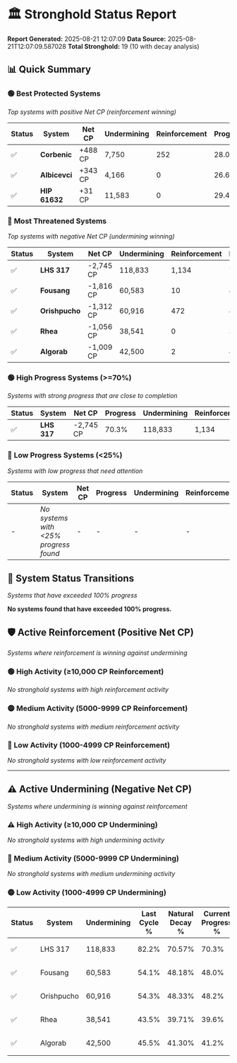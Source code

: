 # 🏛️ Stronghold Status Report

**Report Generated:** 2025-08-21 12:07:09
**Data Source:** 2025-08-21T12:07:09.587028
**Total Stronghold:** 19 (10 with decay analysis)

## 📊 Quick Summary

### 🟢 **Best Protected Systems**
*Top systems with positive Net CP (reinforcement winning)*

| Status | System | Net CP | Undermining | Reinforcement | Progress |
|--------|--------|--------|-------------|---------------|----------|
| ✅ | **Corbenic** | +488 CP | 7,750 | 252 | 28.0% |
| ✅ | **Albicevci** | +343 CP | 4,166 | 0 | 26.6% |
| ✅ | **HIP 61632** | +31 CP | 11,583 | 0 | 29.4% |

### 🔴 **Most Threatened Systems**
*Top systems with negative Net CP (undermining winning)*

| Status | System | Net CP | Undermining | Reinforcement | Progress |
|--------|--------|--------|-------------|---------------|----------|
| ✅ | **LHS 317** | -2,745 CP | 118,833 | 1,134 | 70.3% |
| ✅ | **Fousang** | -1,816 CP | 60,583 | 10 | 48.0% |
| ✅ | **Orishpucho** | -1,312 CP | 60,916 | 472 | 48.2% |
| ✅ | **Rhea** | -1,056 CP | 38,541 | 0 | 39.6% |
| ✅ | **Algorab** | -1,009 CP | 42,500 | 2 | 41.2% |

### 🟢 **High Progress Systems (>=70%)**
*Systems with strong progress that are close to completion*

| Status | System | Net CP | Progress | Undermining | Reinforcement |
|--------|--------|--------|----------|-------------|---------------|
| ✅ | **LHS 317** | -2,745 CP | 70.3% | 118,833 | 1,134 |

### 🔴 **Low Progress Systems (<25%)**
*Systems with low progress that need attention*

| Status | System | Net CP | Progress | Undermining | Reinforcement |
|--------|--------|--------|----------|-------------|---------------|
| - | *No systems with <25% progress found* | - | - | - | - |
## 🔄 System Status Transitions
*Systems that have exceeded 100% progress*

**No systems found that have exceeded 100% progress.**

## 🛡️ Active Reinforcement (Positive Net CP)
*Systems where reinforcement is winning against undermining*

### 🟢 High Activity (≥10,000 CP Reinforcement)

*No stronghold systems with high reinforcement activity*

### 🟡 Medium Activity (5000-9999 CP Reinforcement)

*No stronghold systems with medium reinforcement activity*

### 🔴 Low Activity (1000-4999 CP Reinforcement)

*No stronghold systems with low reinforcement activity*


---

## ⚠️ Active Undermining (Negative Net CP)
*Systems where undermining is winning against reinforcement*

### ⚠️ High Activity (≥10,000 CP Undermining)

*No stronghold systems with high undermining activity*

### 🔶 Medium Activity (5000-9999 CP Undermining)

*No stronghold systems with medium undermining activity*

### 🟡 Low Activity (1000-4999 CP Undermining)

| Status | System | Undermining | Last Cycle % | Natural Decay % | Current Progress % | Reinforcement | Current CP | Net CP | Activity |
|--------|--------|-------------|--------------|-----------------|-------------------|---------------|------------|--------|----------|
| ✅ | LHS 317 | 118,833 | 82.2% | 70.57% | 70.3% | 1,134 | 703,000 | -2,745 | 🟡 Low Undermining |
| ✅ | Fousang | 60,583 | 54.1% | 48.18% | 48.0% | 10 | 480,000 | -1,816 | 🟡 Low Undermining |
| ✅ | Orishpucho | 60,916 | 54.3% | 48.33% | 48.2% | 472 | 482,000 | -1,312 | 🟡 Low Undermining |
| ✅ | Rhea | 38,541 | 43.5% | 39.71% | 39.6% | 0 | 396,000 | -1,056 | 🟡 Low Undermining |
| ✅ | Algorab | 42,500 | 45.5% | 41.30% | 41.2% | 2 | 412,000 | -1,009 | 🟡 Low Undermining |
